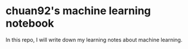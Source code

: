# chuan92's machine learning notebook

In this repo, I will write down my learning notes about machine learning.
